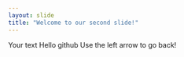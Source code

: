 ```yaml
---
layout: slide
title: "Welcome to our second slide!"
---
```

Your text Hello github
Use the left arrow to go back!
